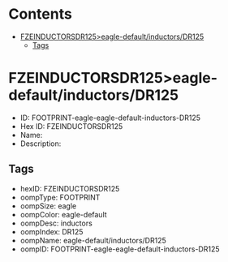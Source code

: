 



Contents
========

* [FZEINDUCTORSDR125>eagle-default/inductors/DR125](#fzeinductorsdr125eagle-defaultinductorsdr125)
	* [Tags](#tags)

# FZEINDUCTORSDR125>eagle-default/inductors/DR125

- ID: FOOTPRINT-eagle-eagle-default-inductors-DR125
- Hex ID: FZEINDUCTORSDR125
- Name: 
- Description: 

## Tags

- hexID: FZEINDUCTORSDR125
- oompType: FOOTPRINT
- oompSize: eagle
- oompColor: eagle-default
- oompDesc: inductors
- oompIndex: DR125
- oompName: eagle-default/inductors/DR125
- oompID: FOOTPRINT-eagle-eagle-default-inductors-DR125
